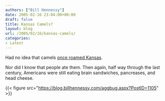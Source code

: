 ```yaml
---
authors: ["Bill Hennessy"]
date: 2005-02-16 23:04:00+00:00
draft: false
title: Kansas Camels?
layout: blog
url: /2005/02/16/kansas-camels/
categories:
- Latest
---
```


Had no idea that camels [once roamed Kansas](https://apnews.myway.com/article/20050216/D889QATG0.html).




Nor did I know that people ate them. Then again, half way through the last century, Americans were still eating brain sandwiches, pancreases, and head cheese.




{{< figure src="https://blog.billhennessy.com/aggbug.aspx?PostID=1105" >}}

